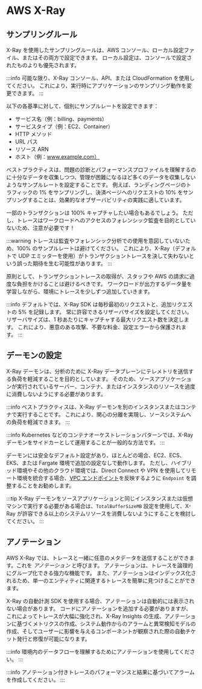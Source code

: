 # AWS X-Ray




## サンプリングルール

X-Ray を使用したサンプリングルールは、AWS コンソール、ローカル設定ファイル、またはその両方で設定できます。
ローカル設定は、コンソールで設定されたものよりも優先されます。

:::info
	可能な限り、X-Ray コンソール、API、または CloudFormation を使用してください。
	これにより、実行時にアプリケーションのサンプリング動作を変更できます。
:::

以下の各基準に対して、個別にサンプルレートを設定できます：

* サービス名（例：billing、payments）
* サービスタイプ（例：EC2、Container）
* HTTP メソッド
* URL パス
* リソース ARN
* ホスト（例：www.example.com）

ベストプラクティスは、問題の診断とパフォーマンスプロファイルを理解するのに十分なデータを収集しつつ、管理が困難になるほど多くのデータを収集しないようなサンプルレートを設定することです。
例えば、ランディングページのトラフィックの 1% をサンプリングし、決済ページへのリクエストの 10% をサンプリングすることは、効果的なオブザーバビリティの実践に適しています。

一部のトランザクションは 100% キャプチャしたい場合もあるでしょう。
ただし、トレースはワークロードへのアクセスのフォレンシック監査を目的としていないため、注意が必要です！

:::warning
	トレースは監査やフォレンシック分析での使用を意図していないため、100% のサンプルレートは避けてください。
	これにより、X-Ray（デフォルトで UDP エミッターを使用）がトランザクショントレースを決して失わないという誤った期待を生む可能性があります。
:::

原則として、トランザクショントレースの取得が、スタッフや AWS の請求に過度な負担をかけることは避けるべきです。
ワークロードが出力するデータ量を学習しながら、環境にトレースを少しずつ追加していきます。

:::info
	デフォルトでは、X-Ray SDK は毎秒最初のリクエストと、追加リクエストの 5% を記録します。
	常に許容できるリザーバサイズを設定してください。
	リザーバサイズは、1 秒あたりにキャプチャする最大リクエスト数を決定します。
	これにより、悪意のある攻撃、不要な料金、設定エラーから保護されます。
:::



## デーモンの設定

X-Ray デーモンは、分析のために X-Ray データプレーンにテレメトリを送信する負荷を軽減することを目的としています。
そのため、ソースアプリケーションが実行されているサーバー、コンテナ、またはインスタンスのリソースを過度に消費しないようにする必要があります。

:::info
	ベストプラクティスは、X-Ray デーモンを別のインスタンスまたはコンテナで実行することです。
これにより、関心の分離を実現し、ソースシステムへの負荷を軽減できます。
:::

:::info
	Kubernetes などのコンテナオーケストレーションパターンでは、X-Ray デーモンをサイドカーとして運用することが一般的な方法です。
:::

デーモンには安全なデフォルト設定があり、ほとんどの場合、EC2、ECS、EKS、または Fargate 環境で追加の設定なしで動作します。
ただし、ハイブリッド環境やその他のクラウド環境では、Direct Connect や VPN を使用してリモート環境を統合する場合、[VPC エンドポイント](https://docs.aws.amazon.com/ja_jp/vpc/latest/privatelink/concepts.html)を反映するように `Endpoint` を調整することをお勧めします。

:::tip
	X-Ray デーモンをソースアプリケーションと同じインスタンスまたは仮想マシンで実行する必要がある場合は、`TotalBufferSizeMB` 設定を使用して、X-Ray が許容できる以上のシステムリソースを消費しないようにすることを検討してください。
:::



## アノテーション

AWS X-Ray では、トレースと一緒に任意のメタデータを送信することができます。これを *アノテーション* と呼びます。
アノテーションは、トレースを論理的にグループ化できる強力な機能です。
また、アノテーションはインデックス化されるため、単一のエンティティに関連するトレースを簡単に見つけることができます。

X-Ray の自動計測 SDK を使用する場合、アノテーションは自動的には表示されない場合があります。
コードにアノテーションを追加する必要がありますが、これによってトレースが大幅に強化され、X-Ray Insights の生成、アノテーションに基づくメトリクスの作成、システム動作からのアラームと異常検知モデルの作成、そしてユーザーに影響を与えるコンポーネントが観察された際の自動チケット発行と修復が可能になります。

:::info
	環境内のデータフローを理解するためにアノテーションを使用してください。
:::

:::info
	アノテーション付きトレースのパフォーマンスと結果に基づいてアラームを作成してください。
:::
